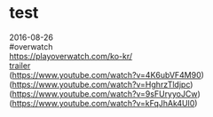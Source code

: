 # test
2016-08-26  
#overwatch  
https://playoverwatch.com/ko-kr/  
[trailer](https://www.youtube.com/watch?v=n800hOJmgWo)  
(https://www.youtube.com/watch?v=4K6ubVF4M90)  
(https://www.youtube.com/watch?v=HghrzTldjpc)  
(https://www.youtube.com/watch?v=9sFUryyoJCw)  
(https://www.youtube.com/watch?v=kFqJhAk4Ul0)  


